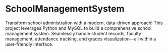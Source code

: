 # SchoolManagementSystem
Transform school administration with a modern, data-driven approach! This project leverages Python and MySQL to build a comprehensive school management system. Seamlessly handle student records, faculty management, attendance tracking, and grades visualization—all within a user-friendly interface. 
